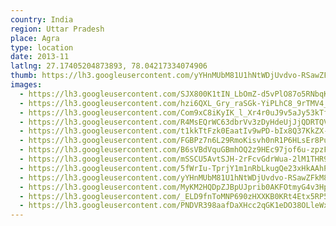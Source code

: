 ```yaml
---
country: India
region: Uttar Pradesh
place: Agra
type: location
date: 2013-11
latlng: 27.17405204873893, 78.04217334074906
thumb: https://lh3.googleusercontent.com/yYHnMUbM81U1hNtWDjUvdvo-RSawZFkM8HDvSWR3kSnPJj4QoMROZgJRDMlXM1lP1RkaTpU1O6OhGnHFsIP6ksHE0o7T-qzq24HKZkl60ZqN-o-58Jvh4kzh3hHYl4ZSCRjwiZTxvg
images:
  - https://lh3.googleusercontent.com/SJX800K1tIN_LbOmZ-d5vPlO87o5RNbqKiNWZhJxHhhDXojLpPhaalTXopkBwRcVOk7DMt5_vOFAHwlZdk7Qr8I4RBDsQHfv5J2z2usWhswO75WyzllkQz3JDIVS4hLbO9N1eMi2aw
  - https://lh3.googleusercontent.com/hzi6QXL_Gry_raSGk-YiPLhC8_9rTMV4_10PdOl7TUarx9mA2ZazxFhvKffVKZWPH2rc1qtFlEXB3OuszJ12gxMBmKJMJczFGpmoDdiuBFYpdmhDLADbYCfEXX6KolaT25_pYKz_pw
  - https://lh3.googleusercontent.com/Com9xC8iKyIK_l_Xr4r0uJ9v5aJy53kTfKPgCRA09hnRMHUU1q7HoCcudFV1fmddw2_WhAlQAIC_Teeo-__WDuutIElMsIxmYCyzTUQUtAngUfaJIcX7PlQV62wB-JcBPQnnA1LCdw
  - https://lh3.googleusercontent.com/R4MsEQrWC63dbrVv3zDyHdeUjJjQDRTQVydn7pn9COMzB6ZSzT3LmaAN0SgP6w3n8Y-V-5Nv7OGIpKoS6st7C7BdGcHZaRT0K9yHoAScOEy5DeQdPZ9CePyPBlK7v3X0B3UkmGnfMg
  - https://lh3.googleusercontent.com/t1kkTtFzk0EaatIv9wPD-bIx8Q37KkZX-4H7SlSTiOVBvkIPRjj-216-w9Px4vc9CxoGlHMACKSNbBj0pef1hlT7n5cMY540CumxMi2owYBYOa6i1IBBVOMWPQAxeTxHkdko_UNeKA
  - https://lh3.googleusercontent.com/FGBPz7n6L29RmoKisvh0nR1P6HLsEr8PuQVs2LwAA1nXeu0mmchLL3UlyhRoxoA5gYuCd7kjYKEwN1SCgayuxDLP_o26-DXYHj9-Va60Y6YX5K7px1GUjbAKiDZf-n7l4yIbevtHTw
  - https://lh3.googleusercontent.com/B6sVBdVquGBmhOQ2z9HEc97jof6u-zpzFxj0ER-9WRXB5eZFt9tudW05W-doScxu8NyGCNcZ7oKMmEmGRfzV53U4HpTu0jPfs5nnj5_J9IPhswsUKcP_qMQe8jJ1piAefPwfSTi8qg
  - https://lh3.googleusercontent.com/mSSCU5AvtSJH-2rFcvGdrWua-2lM1THR9IDmPI00oIhBtKjDUIYu6H1ulRC0N-y5Xfpot41WaCLUREYA3xXFX2Il4UIjg-Geyf3kJuTwt-7DDoEmuFXt-M0GRFU6SkCpa5Ef9hIBTQ
  - https://lh3.googleusercontent.com/5fWrIu-TprjY1m1nRbLkugQe23xHkAAhP8F6CpKm_WS4PM7ZrmKh92eiLJd4-d40j4bWkVrZNTTRhof27YUd7_WtybwsCdlj5uyyOh3grOrRX_XpXStK2qbrA3zR9BQCUIqDCEonmQ
  - https://lh3.googleusercontent.com/yYHnMUbM81U1hNtWDjUvdvo-RSawZFkM8HDvSWR3kSnPJj4QoMROZgJRDMlXM1lP1RkaTpU1O6OhGnHFsIP6ksHE0o7T-qzq24HKZkl60ZqN-o-58Jvh4kzh3hHYl4ZSCRjwiZTxvg
  - https://lh3.googleusercontent.com/MyKM2HQDpZJBpUJprib0AKFOtmyG4v3HpbC8yFB8Hu414BZtLaiznApbK_bscnxaxW3XIMEGcb4q2M5r7SqEI3veL9IUHxK1Kqd0H6bmXuWv00TRZK4rZA1UeY_8JvNv9SH55KTJ5g
  - https://lh3.googleusercontent.com/_ELD9fnToMNP690zHXXKB0KRt4Etx5RP5kgx1-QXSjPeWWeTxGLnVzt0Kve5nQfLSR9u86zC2YKPgSwO7BGg6BtmaH9RsEnX6We8ldfs53BNMHXdOe7dww47oPvmFpxLtBsdvZZBbg
  - https://lh3.googleusercontent.com/PNDVR398aafDaXHcc2qGK1eDO38OLleWxFdm7-dbjSxIS9PfW74hWQM_595eWbDgC5OqlOquDWyYWDNN8Up9KLWA391TJA0BqD6ucXX2ep7NoMQI_bvp0vC2gfIXdQM9MBbC0fyQXQ
---
```


